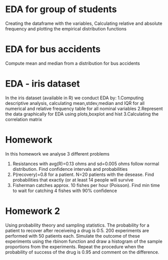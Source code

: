 # EDA for group of students
Creating the dataframe with the variables, Calculating relative and absolute frequency and plotting the empirical distribution functions 

# EDA for bus accidents
Compute mean and median from a distribution for bus accidents

# EDA - iris dataset
In the iris dataset (available in R) we conduct EDA by:
1.Computing descriptive analysis, calculating mean,stdev,median and IQR for all numerical and relative frequency table for all nominal variables
2.Represent the data graphically for EDA using plots,boxplot and hist
3.Calculating the correlation matrix

# Homework
In this homework we analyse 3 different problems
1. Resistances with avg(R)=0.13 ohms and sd=0.005 ohms follow normal distribution. Find confidence intervals and probabilities
2. P(recovery)=0.8 for a patient. N=20 patients with the desease. Find probabilities that exactly (or at least 14 people will survive
3. Fisherman catches approx. 10 fishes per hour (Poisson). Find min time to wait for catching 4 fishes with 90% confidence

# Homework 2
Using probability theory and sampling statistics.
The probability for a patient to recover after receiveing a drug is 0:5. 200 experiments are performed with 50 patients each. Simulate the outcome of these experiments using the
rbinom function and draw a histogram of the sample proportions from the experiments. Repeat the procedure when the probability of success of the drug is 0.95 and comment
on the difference.
